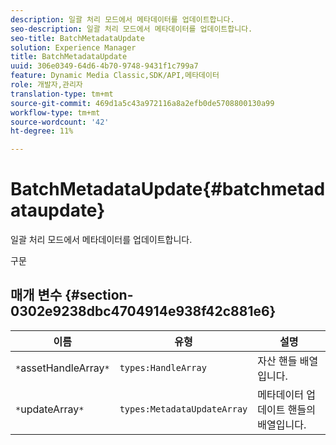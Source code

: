 ```yaml
---
description: 일괄 처리 모드에서 메타데이터를 업데이트합니다.
seo-description: 일괄 처리 모드에서 메타데이터를 업데이트합니다.
seo-title: BatchMetadataUpdate
solution: Experience Manager
title: BatchMetadataUpdate
uuid: 306e0349-64d6-4b70-9748-9431f1c799a7
feature: Dynamic Media Classic,SDK/API,메타데이터
role: 개발자,관리자
translation-type: tm+mt
source-git-commit: 469d1a5c43a972116a8a2efb0de5708800130a99
workflow-type: tm+mt
source-wordcount: '42'
ht-degree: 11%

---
```



# BatchMetadataUpdate{#batchmetadataupdate}

일괄 처리 모드에서 메타데이터를 업데이트합니다.

구문

## 매개 변수 {#section-0302e9238dbc4704914e938f42c881e6}

| 이름 | 유형 | 설명 |
|---|---|---|
| `*`assetHandleArray`*` | `types:HandleArray` | 자산 핸들 배열입니다. |
| `*`updateArray`*` | `types:MetadataUpdateArray` | 메타데이터 업데이트 핸들의 배열입니다. |

